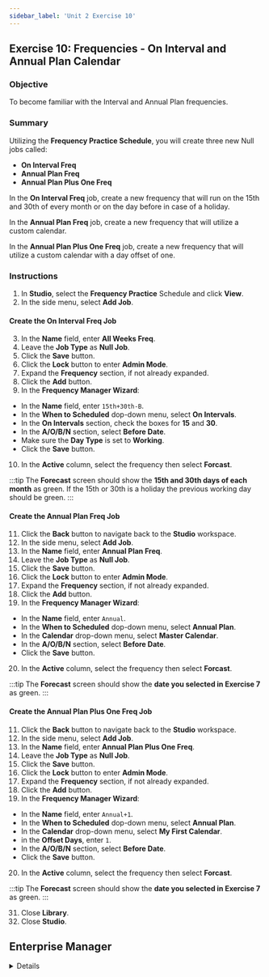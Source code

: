 ```yaml
---
sidebar_label: 'Unit 2 Exercise 10'
---
```


## Exercise 10: Frequencies - On Interval and Annual Plan Calendar

### Objective

To become familiar with the Interval and Annual Plan frequencies.

### Summary

Utilizing the **Frequency Practice Schedule**, you will create three new Null jobs called:

* **On Interval Freq**
* **Annual Plan Freq**
* **Annual Plan Plus One Freq**

In the **On Interval Freq** job, create a new frequency that will run on the 15th and 30th of every month or on the day before in case of a holiday.

In the **Annual Plan Freq** job, create a new frequency that will utilize a custom calendar.

In the **Annual Plan Plus One Freq** job, create a new frequency that will utilize a custom calendar with a day offset of one.

### Instructions

1.	In **Studio**, select the **Frequency Practice** Schedule and click **View**.
2.	In the side menu, select **Add Job**.

#### Create the On Interval Freq Job

3. In the **Name** field, enter **All Weeks Freq**.
4. Leave the **Job Type** as **Null Job**.
5. Click the **Save** button.
6. Click the **Lock** button to enter **Admin Mode**.
7. Expand the **Frequency** section, if not already expanded.
8. Click the **Add** button.
9. In the **Frequency Manager Wizard**:
  * In the **Name** field, enter ```15th+30th-B```.
  * In the **When to Scheduled** dop-down menu, select **On Intervals**.
  * In the **On Intervals** section, check the boxes for **15** and **30**.
  * In the **A/O/B/N** section, select **Before Date**.
  * Make sure the **Day Type** is set to **Working**.
  * Click the **Save** button.
10. In the **Active** column, select the frequency then select **Forcast**.

:::tip
The **Forecast** screen should show the **15th and 30th days of each month** as green. If the 15th or 30th is a holiday the previous working day should be green.
:::

#### Create the Annual Plan Freq Job

11. Click the **Back** button to navigate back to the **Studio** workspace.
12. In the side menu, select **Add Job**.
13. In the **Name** field, enter **Annual Plan Freq**.
14. Leave the **Job Type** as **Null Job**.
15. Click the **Save** button.
16. Click the **Lock** button to enter **Admin Mode**.
17. Expand the **Frequency** section, if not already expanded.
18. Click the **Add** button.
19. In the **Frequency Manager Wizard**:
  * In the **Name** field, enter ```Annual```.
  * In the **When to Scheduled** dop-down menu, select **Annual Plan**.
  * In the **Calendar** drop-down menu, select **Master Calendar**.
  * In the **A/O/B/N** section, select **Before Date**.
  * Click the **Save** button.
20. In the **Active** column, select the frequency then select **Forcast**.

:::tip
The **Forecast** screen should show the **date you selected in Exercise 7** as green.
:::

#### Create the Annual Plan Plus One Freq Job

11. Click the **Back** button to navigate back to the **Studio** workspace.
12. In the side menu, select **Add Job**.
13. In the **Name** field, enter **Annual Plan Plus One Freq**.
14. Leave the **Job Type** as **Null Job**.
15. Click the **Save** button.
16. Click the **Lock** button to enter **Admin Mode**.
17. Expand the **Frequency** section, if not already expanded.
18. Click the **Add** button.
19. In the **Frequency Manager Wizard**:
  * In the **Name** field, enter ```Annual+1```.
  * In the **When to Scheduled** dop-down menu, select **Annual Plan**.
  * In the **Calendar** drop-down menu, select **My First Calendar**.
  * in the **Offset Days**, enter ```1```.
  * In the **A/O/B/N** section, select **Before Date**.
  * Click the **Save** button.
20. In the **Active** column, select the frequency then select **Forcast**.

:::tip
The **Forecast** screen should show the **date you selected in Exercise 7** as green.
:::

31. Close **Library**.
32. Close **Studio**.

## Enterprise Manager

<details>

<!--
<video width="320" height="240" controls>
  <source src="videobasic/U2E10.mp4" type="video/mp4"></source>
Your browser does not support the video tag.
</video>
-->


:::tip [Walkthrough Video - Unit 2 Exercise 10](../static/videobasic/U2E10.mp4)

:::

1.	Open the **Job Master**.
2.	Select **Frequency Practice Schedule** from the **Schedule** drop-down menu.
3.	Click the **Add** button.
4.	Enter **On Interval Frequency Practice** in the **Name** text field.
5.	Click the **Save** button.
6.	Repeat Steps 3-5 creating the following Jobs:
  *	**Annual Frequency Practice**.
  *	**Annual Plan Frequency with Offsets**.
7.	Frequency: **On Interval**
  *	Select **On Interval Frequency Practice** in the Job Name drop-down menu
  *	While in the **Frequency** Screen, click the **Add** button below the **Frequency List**. 
  *	Click the **Create new Frequency** radio button.
  *	Type **Every-15thand30th-B** in the **Frequency Name** field.
  *	Click **Next**.
  *	Select the **On Intervals** radio button.
  *	Mark the checkboxes for the ```15``` and ```30``` under the **On Intervals** parameter.
  *	Change the **A/O/B/N** setting from **On Date** to **Before Date**. 
  *	Click the **Forecast** Button.
  *	Move the **Forecast** and **Frequency Definition Wizard** screens so that you can see both.
  *	On the **Forecast** screen, the **15th and 30th days** of each month are green, moving **“Before”** for holidays and weekends and holidays.
  *	Click **Finish**.
8.	Frequency: **Annual Plan**
  *	Click on **Calendars** from the **Navigation Panel**.
  *	Click the **Add** Button.
  *	Type **Company Holiday Calendar** in the **Name** field.
  *	Enter **Documentation** like: **This Calendar will be used in an Annual Plan Frequency**.
  *	Click the **Save** Button.
  *	Click several dates in the Calendar.
    * Note: The dates are saved dynamically
  *	Click the **right arrow** by the **Month** right above the Calendar to go to the next months.
  *	Click the **down arrow** by the **Year** right above the Calendar to move to the next year.
  *	Close the **Calendars** tab.
  *	Open the **Job Master**.
  *	Select the **Frequency Practice Schedule** from the Schedule drop-down menu.
  *	Click the **Add** button.
  *	Enter **Annual Plan Frequency** in the Name text field.
  *	Click the **Save** button.
  *	Click on the **Frequency** tab.
  *	Click the **Add** button below the Frequency List.
  *	Click the **Create new Frequency** radio button.
  *	Type **CompanyHoliday** in the **Frequency Name** field.
  *	Click **Next**.
  *	In the **When to Schedule** section, click the **Annual Plan** radio button.
  *	From the **Calendar** drop-down menu, select the **Company Holiday Calendar**.
  *	Click **Forecast** to view the Frequency.
    * The dates should match those you entered in the Calendar.
  *	Click **Ok**.
  *	Click **Finish**.
9.	Frequency: **Annual Plan with Offsets**
  *	Select **Annual Plan Frequency with Offsets** in the Job Name drop-down menu
  *	While in the Frequency Screen, click the **Add** button below the **Frequency List**. 
  *	Click the **Create new Frequency** radio button.
  *	Type **CompanyHoliday+1** in the **Frequency Name** field.
  *	Click **Next**.
  *	In the **When to Schedule** section, click the **Annual Plan** radio button.
  *	From the **Calendar** drop-down menu, select the **Company Holiday Calendar**.
  *	In the **Offset Days** box enter the number ```1```.
  *	Click **Forecast** to view the Frequency. 
  *	The dates selected should be the next working day of the dates selected in the Calendar.
  * Click **Ok**.
  *	Click **Finish**.
  *	Close the **Job Master** tab.

</details>